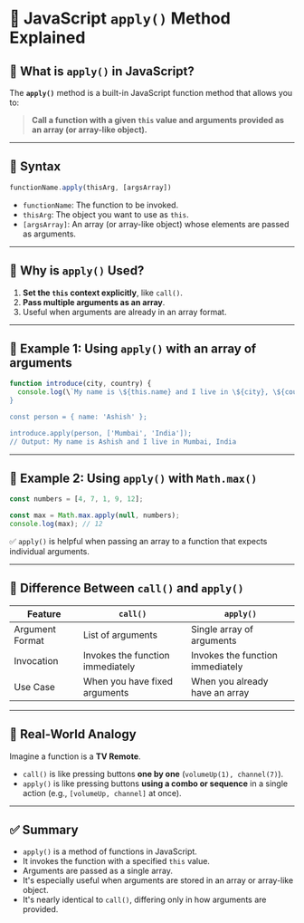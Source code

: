 # 📘 JavaScript `apply()` Method Explained

## 🔹 What is `apply()` in JavaScript?

The **`apply()`** method is a built-in JavaScript function method that allows you to:

> **Call a function with a given `this` value and arguments provided as an array (or array-like object).**

---

## 🔹 Syntax

```javascript
functionName.apply(thisArg, [argsArray])
```

- `functionName`: The function to be invoked.
- `thisArg`: The object you want to use as `this`.
- `[argsArray]`: An array (or array-like object) whose elements are passed as arguments.

---

## 🔹 Why is `apply()` Used?

1. **Set the `this` context explicitly**, like `call()`.
2. **Pass multiple arguments as an array**.
3. Useful when arguments are already in an array format.

---

## 🔹 Example 1: Using `apply()` with an array of arguments

```javascript
function introduce(city, country) {
  console.log(\`My name is \${this.name} and I live in \${city}, \${country}\`);
}

const person = { name: 'Ashish' };

introduce.apply(person, ['Mumbai', 'India']); 
// Output: My name is Ashish and I live in Mumbai, India
```

---

## 🔹 Example 2: Using `apply()` with `Math.max()`

```javascript
const numbers = [4, 7, 1, 9, 12];

const max = Math.max.apply(null, numbers);
console.log(max); // 12
```

✅ `apply()` is helpful when passing an array to a function that expects individual arguments.

---

## 🔹 Difference Between `call()` and `apply()`

| Feature          | `call()`                             | `apply()`                            |
|------------------|---------------------------------------|--------------------------------------|
| Argument Format  | List of arguments                     | Single array of arguments            |
| Invocation       | Invokes the function immediately      | Invokes the function immediately     |
| Use Case         | When you have fixed arguments         | When you already have an array       |

---

## 🔹 Real-World Analogy

Imagine a function is a **TV Remote**.

- `call()` is like pressing buttons **one by one** (`volumeUp(1), channel(7)`).
- `apply()` is like pressing buttons **using a combo or sequence** in a single action (e.g., `[volumeUp, channel]` at once).

---

## ✅ Summary

- `apply()` is a method of functions in JavaScript.
- It invokes the function with a specified `this` value.
- Arguments are passed as a single array.
- It's especially useful when arguments are stored in an array or array-like object.
- It's nearly identical to `call()`, differing only in how arguments are provided.
